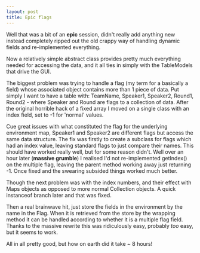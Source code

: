 ```yaml
---
layout: post
title: Epic flags
---
```


Well that was a bit of an **epic** session, didn't really add anything new instead completely ripped out the old crappy way of handling dynamic fields and re-implemented everything.

Now a relatively simple abstract class provides pretty much everything needed for accessing the data, and it all ties in simply with the TableModels that drive the GUI.

The biggest problem was trying to handle a flag (my term for a basically a field) whose associated object contains more than 1 piece of data. Put simply I want to have a table with: TeamName, Speaker1, Speaker2, Round1, Round2 - where Speaker and Round are flags to a collection of data. After the original horrible hack of a fixed array I moved on a single class with an index field, set to -1 for 'normal' values.

Cue great issues with what constituted the flag for the underlying environment map, Speaker1 and Speaker2 are different flags but access the same data structure. The fix was firstly to create a subclass for flags which had an index value, leaving standard flags to just compare their names. This should have worked really well, but for some reason didn't. Well over an hour later (**massive grumble**) I realised I'd not re-implemented getIndex() on the multiple flag, leaving the parent method working away just returning -1. Once fixed and the swearing subsided things worked much better. 

Though the next problem was with the index numbers, and their effect with Maps objects as opposed to more normal Collection objects. A quick instanceof branch later and that was fixed. 

Then a real brainwave hit, just store the fields in the environment by the name in the Flag. When it is retrieved from the store by the wrapping method it can be handled according to whether it is a multiple flag field. Thanks to the massive rewrite this was ridiculously easy, probably *too* easy, but it seems to work.

All in all pretty good, but how on earth did it take ~ 8 hours!
